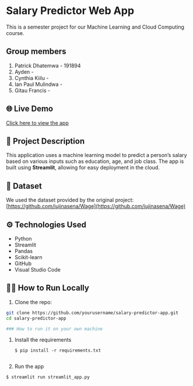 # Salary Predictor Web App

This is a semester project for our Machine Learning and Cloud Computing course.

## Group members
1. Patrick Dhatemwa - 191894
2. Ayden  - 
3. Cynthia Kiilu - 
4. Ian Paul Mulindwa - 
5. Gitau Francis - 

## 🌐 Live Demo
[Click here to view the app](http://localhost:8501/)

## 🧠 Project Description
This application uses a machine learning model to predict a person’s salary based on various inputs such as education, age, and job class. The app is built using **Streamlit**, allowing for easy deployment in the cloud.

## 📂 Dataset
We used the dataset provided by the original project:  
[https://github.com/iujinasena/Wage](https://github.com/iujinasena/Wage)

## ⚙️ Technologies Used
- Python
- Streamlit
- Pandas
- Scikit-learn
- GitHub
- Visual Studio Code

## 👨‍💻 How to Run Locally
1. Clone the repo:
```bash
git clone https://github.com/yourusername/salary-predictor-app.git
cd salary-predictor-app

### How to run it on your own machine


   ```
1. Install the requirements
   ```
   $ pip install -r requirements.txt


   ```
  2. Run the app
   ```
 $ streamlit run streamlit_app.py

